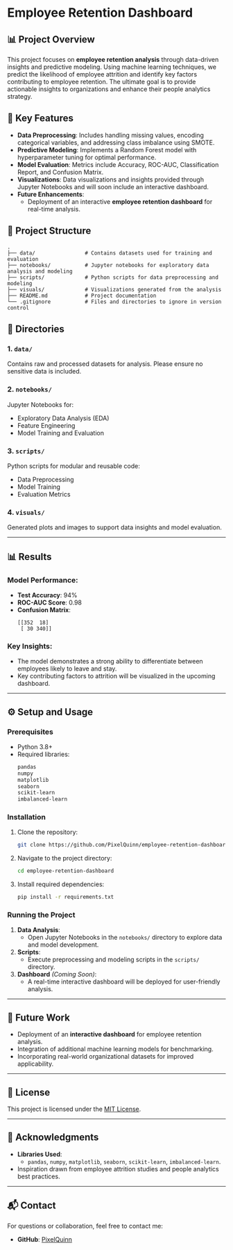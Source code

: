 # Employee Retention Dashboard

## 📊 Project Overview
This project focuses on **employee retention analysis** through data-driven insights and predictive modeling. Using machine learning techniques, we predict the likelihood of employee attrition and identify key factors contributing to employee retention. The ultimate goal is to provide actionable insights to organizations and enhance their people analytics strategy.

## 🚀 Key Features
- **Data Preprocessing**: Includes handling missing values, encoding categorical variables, and addressing class imbalance using SMOTE.
- **Predictive Modeling**: Implements a Random Forest model with hyperparameter tuning for optimal performance.
- **Model Evaluation**: Metrics include Accuracy, ROC-AUC, Classification Report, and Confusion Matrix.
- **Visualizations**: Data visualizations and insights provided through Jupyter Notebooks and will soon include an interactive dashboard.
- **Future Enhancements**:
  - Deployment of an interactive **employee retention dashboard** for real-time analysis.

## 📁 Project Structure
```
.
├── data/                # Contains datasets used for training and evaluation
├── notebooks/           # Jupyter notebooks for exploratory data analysis and modeling
├── scripts/             # Python scripts for data preprocessing and modeling
├── visuals/             # Visualizations generated from the analysis
├── README.md            # Project documentation
└── .gitignore           # Files and directories to ignore in version control
```

## 📂 Directories
### 1. `data/`
Contains raw and processed datasets for analysis. Please ensure no sensitive data is included.

### 2. `notebooks/`
Jupyter Notebooks for:
- Exploratory Data Analysis (EDA)
- Feature Engineering
- Model Training and Evaluation

### 3. `scripts/`
Python scripts for modular and reusable code:
- Data Preprocessing
- Model Training
- Evaluation Metrics

### 4. `visuals/`
Generated plots and images to support data insights and model evaluation.

---

## 📊 Results
### Model Performance:
- **Test Accuracy**: 94%
- **ROC-AUC Score**: 0.98
- **Confusion Matrix**:
  ```
  [[352  18]
   [ 30 340]]
  ```

### Key Insights:
- The model demonstrates a strong ability to differentiate between employees likely to leave and stay.
- Key contributing factors to attrition will be visualized in the upcoming dashboard.

---

## ⚙️ Setup and Usage
### Prerequisites
- Python 3.8+
- Required libraries:
  ```bash
  pandas
  numpy
  matplotlib
  seaborn
  scikit-learn
  imbalanced-learn
  ```

### Installation
1. Clone the repository:
   ```bash
   git clone https://github.com/PixelQuinn/employee-retention-dashboard.git
   ```
2. Navigate to the project directory:
   ```bash
   cd employee-retention-dashboard
   ```
3. Install required dependencies:
   ```bash
   pip install -r requirements.txt
   ```

### Running the Project
1. **Data Analysis**:
   - Open Jupyter Notebooks in the `notebooks/` directory to explore data and model development.
2. **Scripts**:
   - Execute preprocessing and modeling scripts in the `scripts/` directory.
3. **Dashboard** *(Coming Soon)*:
   - A real-time interactive dashboard will be deployed for user-friendly analysis.

---

## 📌 Future Work
- Deployment of an **interactive dashboard** for employee retention analysis.
- Integration of additional machine learning models for benchmarking.
- Incorporating real-world organizational datasets for improved applicability.

---

## 📜 License
This project is licensed under the [MIT License](LICENSE).

---

## 🙌 Acknowledgments
- **Libraries Used**:
  - `pandas`, `numpy`, `matplotlib`, `seaborn`, `scikit-learn`, `imbalanced-learn`.
- Inspiration drawn from employee attrition studies and people analytics best practices.

---

## 📬 Contact
For questions or collaboration, feel free to contact me:
- **GitHub**: [PixelQuinn](https://github.com/PixelQuinn)